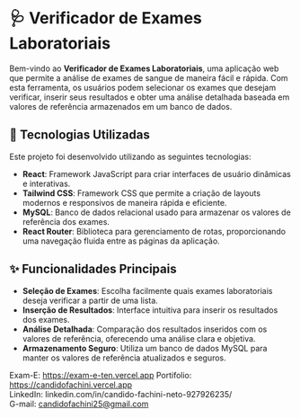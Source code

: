 # 🩺 Verificador de Exames Laboratoriais

Bem-vindo ao **Verificador de Exames Laboratoriais**, uma aplicação web que permite a análise de exames de sangue de maneira fácil e rápida. Com esta ferramenta, os usuários podem selecionar os exames que desejam verificar, inserir seus resultados e obter uma análise detalhada baseada em valores de referência armazenados em um banco de dados.

## 🚀 Tecnologias Utilizadas

Este projeto foi desenvolvido utilizando as seguintes tecnologias:

- **React**: Framework JavaScript para criar interfaces de usuário dinâmicas e interativas.
- **Tailwind CSS**: Framework CSS que permite a criação de layouts modernos e responsivos de maneira rápida e eficiente.
- **MySQL**: Banco de dados relacional usado para armazenar os valores de referência dos exames.
- **React Router**: Biblioteca para gerenciamento de rotas, proporcionando uma navegação fluida entre as páginas da aplicação.

## ✨ Funcionalidades Principais

- **Seleção de Exames**: Escolha facilmente quais exames laboratoriais deseja verificar a partir de uma lista.
- **Inserção de Resultados**: Interface intuitiva para inserir os resultados dos exames.
- **Análise Detalhada**: Comparação dos resultados inseridos com os valores de referência, oferecendo uma análise clara e objetiva.
- **Armazenamento Seguro**: Utiliza um banco de dados MySQL para manter os valores de referência atualizados e seguros.

Exam-E: https://exam-e-ten.vercel.app
Portifolio: https://candidofachini.vercel.app  
LinkedIn: linkedin.com/in/candido-fachini-neto-927926235/  
G-mail: candidofachini25@gmail.com
